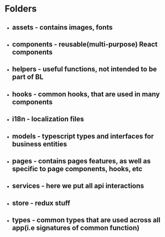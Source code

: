 # Folders

- ## assets - contains images, fonts
- ## components - reusable(multi-purpose) React components
- ## helpers - useful functions, not intended to be part of BL
- ## hooks - common hooks, that are used in many components
- ## i18n - localization files
- ## models - typescript types and interfaces for business entities
- ## pages - contains pages features, as well as specific to page components, hooks, etc
- ## services - here we put all api interactions
- ## store - redux stuff
- ## types - common types that are used across all app(i.e signatures of common function)
